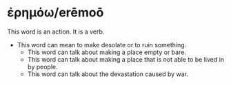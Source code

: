 # ἐρημόω/erēmoō
This word is an action. It is a verb.

* This word can mean to make desolate or to ruin something.
    * This word can talk about making a place empty or bare.
    * This word can talk about making a place that is not able to be lived in by people.
    * This word can talk about the devastation caused by war.
